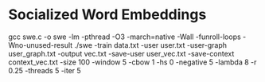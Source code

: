 # Socialized Word Embeddings
gcc swe.c -o swe -lm -pthread -O3 -march=native -Wall -funroll-loops -Wno-unused-result
./swe -train data.txt -user user.txt -user-graph user_graph.txt -output vec.txt -save-user user_vec.txt -save-context context_vec.txt -size 100 -window 5 -cbow 1 -hs 0 -negative 5 -lambda 8 -r 0.25 -threads 5 -iter 5
